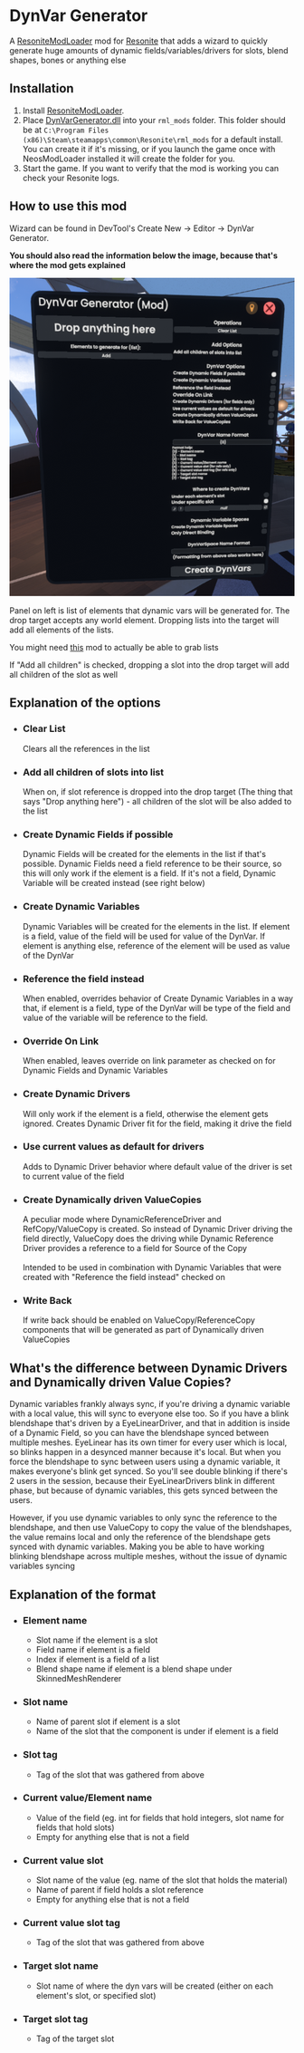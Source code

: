 # DynVar Generator

A [ResoniteModLoader](https://github.com/resonite-modding-group/ResoniteModLoader) mod for [Resonite](https://resonite.com/) that adds a wizard to quickly generate huge amounts of dynamic fields/variables/drivers for slots, blend shapes, bones or anything else

## Installation
1. Install [ResoniteModLoader](https://github.com/resonite-modding-group/ResoniteModLoader).
2. Place [DynVarGenerator.dll](https://github.com/TheJebForge/DynVarGenerator/releases/latest/download/DynVarGenerator.dll) into your `rml_mods` folder. This folder should be at `C:\Program Files (x86)\Steam\steamapps\common\Resonite\rml_mods` for a default install. You can create it if it's missing, or if you launch the game once with NeosModLoader installed it will create the folder for you.
3. Start the game. If you want to verify that the mod is working you can check your Resonite logs.

## How to use this mod
Wizard can be found in DevTool's Create New -> Editor -> DynVar Generator. 

**You should also read the information below the image, because that's where the mod gets explained**

![image](screenshot/panel.png)

Panel on left is list of elements that dynamic vars will be generated for. The drop target accepts any world element. Dropping lists into the target will add all elements of the lists.

You might need [this](https://github.com/EIA485/NeosMoreReferenceProxies) mod to actually be able to grab lists

If "Add all children" is checked, dropping a slot into the drop target will add all children of the slot as well

## Explanation of the options
- ### Clear List
  Clears all the references in the list
- ### Add all children of slots into list
  When on, if slot reference is dropped into the drop target (The thing that says "Drop anything here") - all children of the slot will be also added to the list
- ### Create Dynamic Fields if possible
  Dynamic Fields will be created for the elements in the list if that's possible. Dynamic Fields need a field reference to be their source, so this will only work if the element is a field. If it's not a field, Dynamic Variable will be created instead (see right below)
- ### Create Dynamic Variables
  Dynamic Variables will be created for the elements in the list. If element is a field, value of the field will be used for value of the DynVar. If element is anything else, reference of the element will be used as value of the DynVar
- ### Reference the field instead
  When enabled, overrides behavior of Create Dynamic Variables in a way that, if element is a field, type of the DynVar will be type of the field and value of the variable will be reference to the field.
- ### Override On Link
  When enabled, leaves override on link parameter as checked on for Dynamic Fields and Dynamic Variables
- ### Create Dynamic Drivers
  Will only work if the element is a field, otherwise the element gets ignored. Creates Dynamic Driver fit for the field, making it drive the field
- ### Use current values as default for drivers
  Adds to Dynamic Driver behavior where default value of the driver is set to current value of the field
- ### Create Dynamically driven ValueCopies
  A peculiar mode where DynamicReferenceDriver and RefCopy/ValueCopy is created. So instead of Dynamic Driver driving the field directly, ValueCopy does the driving while Dynamic Reference Driver provides a reference to a field for Source of the Copy 
  <br><br>
  Intended to be used in combination with Dynamic Variables that were created with "Reference the field instead" checked on
- ### Write Back
  If write back should be enabled on ValueCopy/ReferenceCopy components that will be generated as part of Dynamically driven ValueCopies 

## What's the difference between Dynamic Drivers and Dynamically driven Value Copies?
Dynamic variables frankly always sync, if you're driving a dynamic variable with a local value, this will sync to everyone else too. So if you have a blink blendshape that's driven by a EyeLinearDriver, and that in addition is inside of a Dynamic Field, so you can have the blendshape synced between multiple meshes. EyeLinear has its own timer for every user which is local, so blinks happen in a desynced manner because it's local. But when you force the blendshape to sync between users using a dynamic variable, it makes everyone's blink get synced. So you'll see double blinking if there's 2 users in the session, because their EyeLinearDrivers blink in different phase, but because of dynamic variables, this gets synced between the users.

However, if you use dynamic variables to only sync the reference to the blendshape, and then use ValueCopy to copy the value of the blendshapes, the value remains local and only the reference of the blendshape gets synced with dynamic variables. Making you be able to have working blinking blendshape across multiple meshes, without the issue of dynamic variables syncing

## Explanation of the format
- ### Element name
  - Slot name if the element is a slot
  - Field name if element is a field
  - Index if element is a field of a list
  - Blend shape name if element is a blend shape under SkinnedMeshRenderer
- ### Slot name
  - Name of parent slot if element is a slot
  - Name of the slot that the component is under if element is a field
- ### Slot tag
  - Tag of the slot that was gathered from above
- ### Current value/Element name
  - Value of the field (eg. int for fields that hold integers, slot name for fields that hold slots)
  - Empty for anything else that is not a field
- ### Current value slot
  - Slot name of the value (eg. name of the slot that holds the material)
  - Name of parent if field holds a slot reference
  - Empty for anything else that is not a field
- ### Current value slot tag
  - Tag of the slot that was gathered from above
- ### Target slot name
  - Slot name of where the dyn vars will be created (either on each element's slot, or specified slot)
- ### Target slot tag
  - Tag of the target slot
